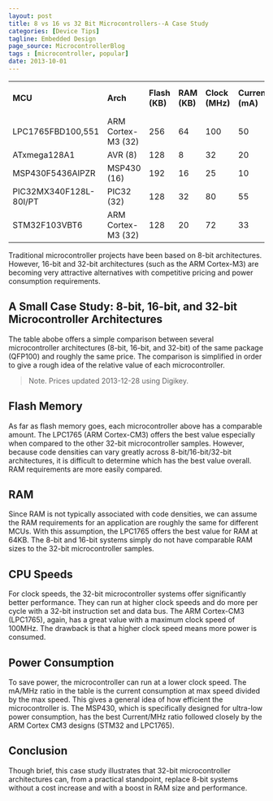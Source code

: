 ```yaml
---
layout: post
title: 8 vs 16 vs 32 Bit Microcontrollers--A Case Study
categories: [Device Tips]
tagline: Embedded Design
page_source: MicrocontrollerBlog
tags : [microcontroller, popular]
date: 2013-10-01
---
```


<table class="table table-striped table-bordered">
<tr>
	<td><strong>MCU</strong></td>
	<td><strong>Arch</strong></td>
	<td><strong>Flash (KB)</strong></td>
	<td><strong>RAM (KB)</strong></td>
	<td><strong>Clock (MHz)</strong></td>
	<td><strong>Current (mA)</strong></td>
	<td><strong>mA/MHz</strong></td>
	<td><strong>Price (USD) at 1k</strong></td>
</tr>
<tr>
	<td>LPC1765FBD100,551</td>
	<td>ARM Cortex-M3 (32)</td>
	<td>256</td>
	<td>64</td>
	<td>100</td>
	<td>50</td>
	<td>0.5</td>
	<td>5.06</td>
</tr>
<tr>
	<td>ATxmega128A1</td>
	<td>AVR (8)</td>
	<td>128</td>
	<td>8</td>
	<td>32</td>
	<td>20</td>
	<td>0.63</td>
	<td>6.05</td>
</tr>
<tr>
	<td>MSP430F5436AIPZR</td>
	<td>MSP430 (16)</td>
	<td>192</td>
	<td>16</td>
	<td>25</td>
	<td>10</td>
	<td>0.4</td>
	<td>4.797</td>
</tr>
<tr>
	<td>PIC32MX340F128L-80I/PT</td>
	<td>PIC32 (32)</td>
	<td>128</td>
	<td>32</td>
	<td>80</td>
	<td>55</td>
	<td>0.69</td>
	<td>4.82</td>
</tr>
<tr>
	<td>STM32F103VBT6</td>
	<td>ARM Cortex-M3 (32)</td>
	<td>128</td>
	<td>20</td>
	<td>72</td>
	<td>33</td>
	<td>0.46</td>
	<td>4.29</td>
</tr>
</table>
Traditional microcontroller projects have been based on 8-bit architectures.  However, 16-bit and 32-bit architectures (such as the ARM Cortex-M3) are becoming very attractive alternatives with competitive pricing and power consumption requirements.

## A Small Case Study: 8-bit, 16-bit, and 32-bit Microcontroller Architectures

The table abobe offers a simple comparison between several microcontroller architectures (8-bit, 16-bit, and 32-bit) of the same package (QFP100) and roughly the same price. The comparison is simplified in order to give a rough idea of the relative value of each microcontroller.



> Note. Prices updated 2013-12-28 using Digikey.

## Flash Memory

As far as flash memory goes, each microcontroller above has a comparable amount. The LPC1765 (ARM Cortex-CM3) offers
the best value especially when compared to the other 32-bit microcontroller samples. However, because code densities
can vary greatly across 8-bit/16-bit/32-bit architectures, it is difficult to determine which has the best value
overall. RAM requirements are more easily compared.

## RAM

Since RAM is not typically associated with code densities, we can assume the RAM requirements for an application
are roughly the same for different MCUs. With this assumption, the LPC1765 offers the best value for RAM
at 64KB. The 8-bit and 16-bit systems simply do not have comparable RAM sizes to the 32-bit microcontroller samples.

## CPU Speeds

For clock speeds, the 32-bit microcontroller systems offer significantly better performance. They can run
at higher clock speeds and do more per cycle with a 32-bit instruction set and data bus. The ARM
Cortex-CM3 (LPC1765), again, has a great value with a maximum clock speed of 100MHz. The drawback is that
a higher clock speed means more power is consumed.

## Power Consumption

To save power, the microcontroller can run at a lower clock speed. The mA/MHz ratio in the table is the
current consumption at max speed divided by the max speed. This gives a general idea of how efficient the
microcontroller is. The MSP430, which is specifically designed for ultra-low power consumption, has the
best Current/MHz ratio followed closely by the ARM Cortex CM3 designs (STM32 and LPC1765).

## Conclusion

Though brief, this case study illustrates that 32-bit microcontroller architectures can, from a practical
standpoint, replace 8-bit systems without a cost increase and with a boost in RAM size and performance.
